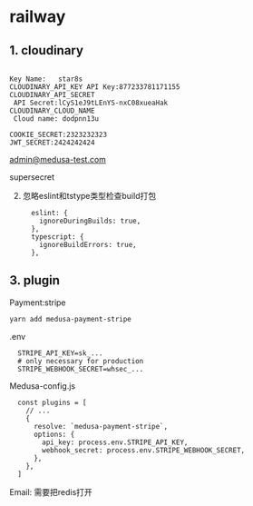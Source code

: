 # railway

## 1. cloudinary

```text
	
Key Name:	star8s
CLOUDINARY_API_KEY API Key:877233781171155
CLOUDINARY_API_SECRET
 API Secret:lCyS1eJ9tLEnYS-nxC08xueaHak
CLOUDINARY_CLOUD_NAME
 Cloud name: dodpnn13u
```

```text
COOKIE_SECRET:2323232323
JWT_SECRET:2424242424

```

admin@medusa-test.com

supersecret



2. 忽略eslint和tstype类型检查build打包

   ```text
     eslint: {
       ignoreDuringBuilds: true,
     },
     typescript: {
       ignoreBuildErrors: true,
     },
   ```

   

## 3. plugin

Payment:stripe

```bash
yarn add medusa-payment-stripe
```

.env

```text
  STRIPE_API_KEY=sk_...
  # only necessary for production
  STRIPE_WEBHOOK_SECRET=whsec_...
```

Medusa-config.js

```text
  const plugins = [
    // ...
    {
      resolve: `medusa-payment-stripe`,
      options: {
        api_key: process.env.STRIPE_API_KEY,
        webhook_secret: process.env.STRIPE_WEBHOOK_SECRET,
      },
    },
  ]
```



Email: 需要把redis打开
